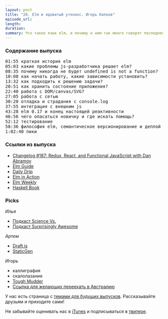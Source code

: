 ```yaml
---
layout: post
title: "20. Elm и ядовитый утконос. Игорь Капков"
episode_url:
length:
duration:
summary: Что такое язык elm, и почему о нем так много говорят последнее время? Какие проблемы js-разработчика он может решить? И правда ли утконос ядовит? Рассказывает Игорь Капков.
---
```


### Содержание выпуска

<pre>
01:55 краткая история elm
05:03 какие проблемы js-разработчика решает elm?
08:35 почему никогда не будет undefined is not a function?
10:08 как начать работу, какие зависимости установить?
13:32 как подходить к решению задачи?
20:51 как хранить состояние приложения?
22:40 работа с DOM/canvas/SVG?
27:05 работа с сетью
30:20 отладка и страдания с console.log
37:55 интеграция с внешним js
43:28 elm 0.17 и конец настоящей реактивности
46:56 чего опасаться новичку и где искать помощь?
52:12 тестирование
58:36 философия elm, семантическое версионирование и деплой
1:02:40 пики
</pre>

### Ссылки из выпуска

- [Changelog #187: Redux, React, and Functional JavaScript with Dan Abramov](https://changelog.com/187/)
- [Elm Guide](http://guide.elm-lang.org/)
- [Daily Drip](https://www.dailydrip.com/)
- [Elm in Action](https://manning.com/books/elm-in-action)
- [Elm Weekly](http://www.elmweekly.nl/)
- [Haskell Book](http://haskellbook.com/)

### Picks

*Илья*

- [Подкаст Science Vs.](https://gimletmedia.com/show/science-vs/)
- [Подкаст Surprisingly Awesome](https://gimletmedia.com/show/surprisingly-awesome/)

*Артем*

- [Draft.js](https://facebook.github.io/draft-js/)
- [StaticGen](http://www.staticgen.com/)

*Игорь*

- каллиграфия
- скалолазание
- [Tough Mudder](https://toughmudder.com/)
- [Ссылка для желающих переехать в Австралию](mailto:igor.kapkov@hivetec.com.au)

У нас есть страница с [темами для будущих выпусков](http://frontflip.me/possible_themes.html). Рассказывайте друзьям и приходите сами!

Не забывайте оценивать нас в [iTunes](https://itunes.apple.com/ru/podcast/frontflip/id884716456) и подписываться в [твитере](https://twitter.com/frontflip_js).

